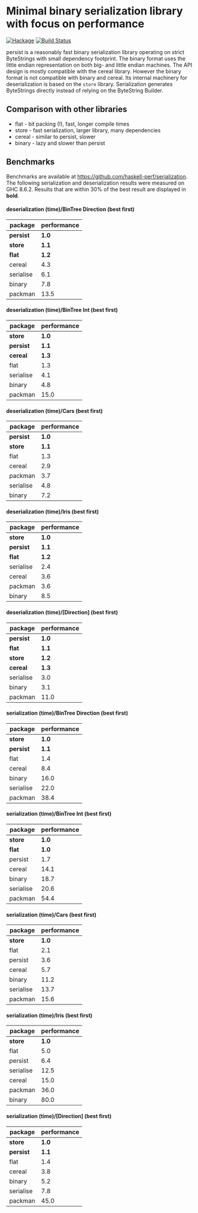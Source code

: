 # Minimal binary serialization library with focus on performance

[![Hackage](https://img.shields.io/hackage/v/persist.svg)](https://hackage.haskell.org/package/persist)
[![Build Status](https://secure.travis-ci.org/minad/persist.png?branch=master)](http://travis-ci.org/minad/persist)

persist is a reasonably fast binary serialization library operating on strict ByteStrings with small dependency footprint.
The binary format uses the little endian representation on both big- and little endian machines.
The API design is mostly compatible with the cereal library. However the binary format
is not compatible with binary and cereal. Its internal machinery for deserialization is based on the `store` library.
Serialization generates ByteStrings directly instead of relying on the ByteString Builder.

## Comparison with other libraries

* flat - bit packing (!), fast, longer compile times
* store - fast serialization, larger library, many dependencies
* cereal - similar to persist, slower
* binary - lazy and slower than persist

## Benchmarks

Benchmarks are available at https://github.com/haskell-perf/serialization.
The following serialization and deserialization results were measured on GHC 8.6.2.
Results that are within 30% of the best result are displayed in **bold**.

#### deserialization (time)/BinTree Direction (best first)

| package | performance |
| ---| ---|
| **persist**   |     **1.0** |
| **store**     |     **1.1** |
| **flat**      |     **1.2** |
| cereal    |     4.3 |
| serialise |     6.1 |
| binary    |     7.8 |
| packman   |    13.5 |

#### deserialization (time)/BinTree Int (best first)

| package | performance |
| ---| ---|
| **store**     |     **1.0** |
| **persist**   |     **1.1** |
| **cereal**    |     **1.3** |
| flat      |     1.3 |
| serialise |     4.1 |
| binary    |     4.8 |
| packman   |    15.0 |

#### deserialization (time)/Cars (best first)

| package | performance |
| ---| ---|
| **persist**   |     **1.0** |
| **store**     |     **1.1** |
| flat      |     1.3 |
| cereal    |     2.9 |
| packman   |     3.7 |
| serialise |     4.8 |
| binary    |     7.2 |

#### deserialization (time)/Iris (best first)

| package | performance |
| ---| ---|
| **store**     |     **1.0** |
| **persist**   |     **1.1** |
| **flat**      |     **1.2** |
| serialise |     2.4 |
| cereal    |     3.6 |
| packman   |     3.6 |
| binary    |     8.5 |

#### deserialization (time)/[Direction] (best first)

| package | performance |
| ---| ---|
| **persist**   |     **1.0** |
| **flat**      |     **1.1** |
| **store**     |     **1.2** |
| **cereal**    |     **1.3** |
| serialise |     3.0 |
| binary    |     3.1 |
| packman   |    11.0 |

#### serialization (time)/BinTree Direction (best first)

| package | performance |
| ---| ---|
| **store**     |     **1.0** |
| **persist**   |     **1.1** |
| flat      |     1.4 |
| cereal    |     8.4 |
| binary    |    16.0 |
| serialise |    22.0 |
| packman   |    38.4 |

#### serialization (time)/BinTree Int (best first)

| package | performance |
| ---| ---|
| **store**     |     **1.0** |
| **flat**      |     **1.0** |
| persist   |     1.7 |
| cereal    |    14.1 |
| binary    |    18.7 |
| serialise |    20.6 |
| packman   |    54.4 |

#### serialization (time)/Cars (best first)

| package | performance |
| ---| ---|
| **store**     |     **1.0** |
| flat      |     2.1 |
| persist   |     3.6 |
| cereal    |     5.7 |
| binary    |    11.2 |
| serialise |    13.7 |
| packman   |    15.6 |

#### serialization (time)/Iris (best first)

| package | performance |
| ---| ---|
| **store**     |     **1.0** |
| flat      |     5.0 |
| persist   |     6.4 |
| serialise |    12.5 |
| cereal    |    15.0 |
| packman   |    36.0 |
| binary    |    80.0 |

#### serialization (time)/[Direction] (best first)

| package | performance |
| ---| ---|
| **store**     |     **1.0** |
| **persist**   |     **1.1** |
| flat      |     1.4 |
| cereal    |     3.8 |
| binary    |     5.2 |
| serialise |     7.8 |
| packman   |    45.0 |
